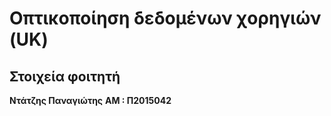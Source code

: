 # Οπτικοποίηση δεδομένων χορηγιών (UK)

## Στοιχεία φοιτητή

**Ντάτζης Παναγιώτης**
**ΑΜ : Π2015042**
